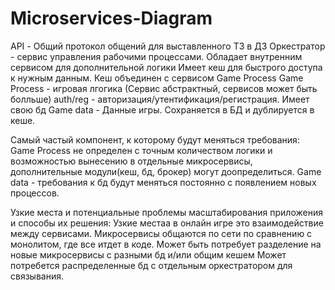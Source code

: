 # Microservices-Diagram

API - Общий протокол общений для выставленного ТЗ в ДЗ
Оркестратор - сервис управления рабочими процессами. Обладает внутренним сервисом для дополнительной логики
    Имеет кеш для быстрого доступа к нужным данным. Кеш объединен с сервисом Game Process
Game Process - игровая лгогика (Сервис абстрактный, сервисов может быть болльше)
auth/reg - авторизация/утентификация/регистрация. Имеет свою бд
Game data - Данные игры. Сохраняется в БД и дублируется в кеше.

Самый частый компонент, к которому будут меняться требования:
Game Process не определен с точным количеством логики и возможностью вынесению в отдельные микросервисы, дополнительные модули(кеш, бд, брокер) могут доопределиться. 
Game data - требования к бд будут меняться постоянно с появлением новых процессов. 

Узкие места и потенциальные проблемы масштабирования приложения и способы их решения:
Узкие местаа в онлайн игре это взаимодействие между сервисами. Микросервисы общаются по сети по сравнению с монолитом, где все итдет в коде.
Может быть потребует разделение на новые микросервисы с разными бд и/или общим кешем
Может потребется распределенные бд с отдельным оркестратором для связывания.






